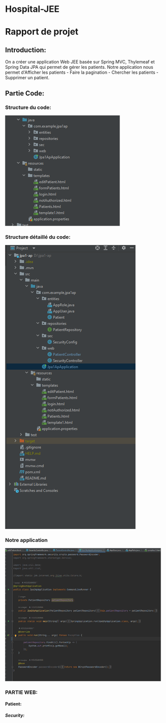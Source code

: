 # Hospital-JEE
<H1>Rapport de projet</H1>

<H2>Introduction:</H2>

On a créer une application Web JEE basée sur Spring MVC, Thylemeaf et Spring Data JPA qui permet de gérer les patients.
Notre application nous permet d'Afficher les patients - Faire la pagination - Chercher les patients - Supprimer un patient.


<H2>Partie Code:</H2>

<H3>Structure du code:</H3>

![Structure de code](g1.png)

<H3>Structure détaillé du code:</H3>

![Structure de code](g2.png)

<H3>Notre application</H3>

![Structure de code](g3.png)

<H3>PARTIE WEB: </H3>

<H4>Patient:</H4>


<H5>Security:</H5>















 
